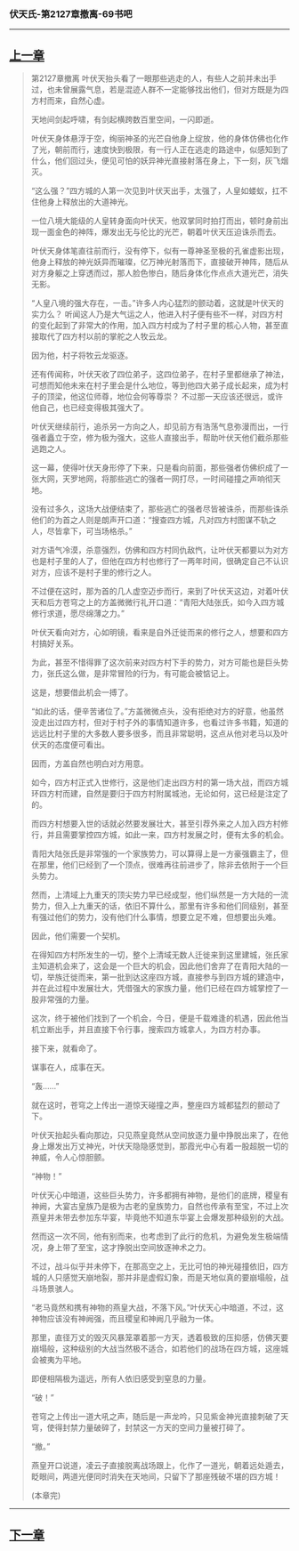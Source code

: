 ### 伏天氏-第2127章撤离-69书吧

--------
[上一章](./6568c32e279deda55dfe958f62dcf54f.md)
--------


>
>
>
>第2127章撤离
>叶伏天抬头看了一眼那些逃走的人，有些人之前并未出手过，也未曾展露气息，若是混迹人群不一定能够找出他们，但对方既是为四方村而来，自然心虚。
>
>天地间剑起呼啸，有剑起横跨数百里空间，一闪即逝。
>
>叶伏天身体悬浮于空，绚丽神圣的光芒自他身上绽放，他的身体仿佛也化作了光，朝前而行，速度快到极限，有一行人正在逃走的路途中，似感知到了什么，他们回过头，便见可怕的妖异神光直接射落在身上，下一刻，灰飞烟灭。
>
>“这么强？”四方城的人第一次见到叶伏天出手，太强了，人皇如蝼蚁，扛不住他身上释放出的大道神光。
>
>一位八境大能级的人皇转身面向叶伏天，他双掌同时拍打而出，顿时身前出现一面金色的神阵，爆发出无与伦比的光芒，朝着叶伏天压迫诛杀而去。
>
>叶伏天身体笔直往前而行，没有停下，似有一尊神圣至极的孔雀虚影出现，他身上释放的神光妖异而璀璨，亿万神光射落而下，直接破开神阵，随后从对方身躯之上穿透而过，那人脸色惨白，随后身体化作点点大道光芒，消失无影。
>
>“人皇八境的强大存在，一击。”许多人内心猛烈的颤动着，这就是叶伏天的实力么？
>听闻这人乃是大气运之人，他进入村子便有些不一样，对四方村的变化起到了非常大的作用，加入四方村成为了村子里的核心人物，甚至直接取代了四方村以前的掌舵之人牧云龙。
>
>因为他，村子将牧云龙驱逐。
>
>还有传闻称，叶伏天收了四位弟子，这四位弟子，在村子里都继承了神法，可想而知他未来在村子里会是什么地位，等到他四大弟子成长起来，成为村子的顶梁，他这位师尊，地位会何等尊崇？
>不过那一天应该还很远，或许他自己，也已经变得极其强大了。
>
>叶伏天继续前行，追杀另一方向之人，却见前方有浩荡气息弥漫而出，一行强者矗立于空，修为极为强大，这些人直接出手，帮助叶伏天他们截杀那些逃跑之人。
>
>这一幕，使得叶伏天身形停了下来，只是看向前面，那些强者仿佛织成了一张大网，天罗地网，将那些逃亡的强者一网打尽，一时间碰撞之声响彻天地。
>
>没有过多久，这场大战便结束了，那些逃亡的强者尽皆被诛杀，而那些诛杀他们的为首之人则是朗声开口道：“搜查四方城，凡对四方村图谋不轨之人，尽皆拿下，可当场格杀。”
>
>对方语气冷漠，杀意强烈，仿佛和四方村同仇敌忾，让叶伏天都要以为对方也是村子里的人了，但他在四方村也修行了一两年时间，很确定自己不认识对方，应该不是村子里的修行之人。
>
>不过便在这时，那为首的几人虚空迈步而行，来到了叶伏天这边，对着叶伏天和后方苍穹之上的方盖微微行礼开口道：“青阳大陆张氏，如今入四方城修行求道，愿尽绵薄之力。”
>
>叶伏天看向对方，心如明镜，看来是自外迁徙而来的修行之人，想要和四方村搞好关系。
>
>为此，甚至不惜得罪了这次前来对四方村下手的势力，对方可能也是巨头势力，张氏这么做，是非常冒险的行为，有可能会被惦记上。
>
>这是，想要借此机会一搏了。
>
>“如此的话，便辛苦诸位了。”方盖微微点头，没有拒绝对方的好意，他虽然没走出过四方村，但对于村子外的事情知道许多，也看过许多书籍，知道的远远比村子里的大多数人要多很多，而且非常聪明，这点从他对老马以及叶伏天的态度便可看出。
>
>因而，方盖自然也明白对方用意。
>
>如今，四方村正式入世修行，这是他们走出四方村的第一场大战，而四方城环四方村而建，自然是要归于四方村附属城池，无论如何，这已经是注定了的。
>
>而四方村想要入世的话就必然要发展壮大，甚至引荐外来之人加入四方村修行，并且需要掌控四方城，如此一来，四方村发展之时，便有太多的机会。
>
>青阳大陆张氏是非常强的一个家族势力，可以算得上是一方豪强霸主了，但在那里，他们已经到了一个顶点，很难再往前进步了，除非去依附于一个巨头势力。
>
>然而，上清域上九重天的顶尖势力早已经成型，他们纵然是一方大陆的一流势力，但入上九重天的话，依旧不算什么，那里有许多和他们同级别，甚至有强过他们的势力，没有他们什么事情，想要立足不难，但想要出头难。
>
>因此，他们需要一个契机。
>
>在得知四方村所发生的一切，整个上清域无数人迁徙来到这里建城，张氏家主知道机会来了，这会是一个巨大的机会，因此他们舍弃了在青阳大陆的一切，举族迁徙而来，第一批到达这座四方城，直接参与到四方城的建造中，并在此过程中发展壮大，凭借强大的家族力量，他们已经在四方城掌控了一股非常强的力量。
>
>这次，终于被他们找到了一个机会，今日，便是千载难逢的机遇，因此他当机立断出手，并且直接下令行事，搜索四方城拿人，为四方村办事。
>
>接下来，就看命了。
>
>谋事在人，成事在天。
>
>“轰……”
>
>就在这时，苍穹之上传出一道惊天碰撞之声，整座四方城都猛烈的颤动了下。
>
>叶伏天抬起头看向那边，只见燕皇竟然从空间放逐力量中挣脱出来了，在他身上爆发出万丈神光，叶伏天隐隐感觉到，那霞光中心有着一股超脱一切的神威，令人心惊胆颤。
>
>“神物！”
>
>叶伏天心中暗道，这些巨头势力，许多都拥有神物，是他们的底牌，稷皇有神阙，大宴古皇族乃是极为古老的皇族势力，自然也传承有至宝，不过上次燕皇并未带去参加东华宴，毕竟他不知道东华宴上会爆发那种级别的大战。
>
>然而这一次不同，他有别而来，也考虑到了此行的危机，为避免发生极端情况，身上带了至宝，这才挣脱出空间放逐神术之力。
>
>不过，战斗似乎并未停下，在那高空之上，无比可怕的神光碰撞依旧，四方城的人只感觉天崩地裂，那并非是虚假幻象，而是天地似真的要崩塌般，战斗场景骇人。
>
>“老马竟然和携有神物的燕皇大战，不落下风。”叶伏天心中暗道，不过，这神物应该没有神阙强，而且稷皇和神阙几乎融为一体。
>
>那里，直径万丈的毁灭风暴笼罩着那一方天，透着极致的压抑感，仿佛天要崩塌般，这种级别的大战当然极不适合，如若他们的战场在四方城，这座城会被夷为平地。
>
>即便相隔极为遥远，所有人依旧感受到窒息的力量。
>
>“破！”
>
>苍穹之上传出一道大吼之声，随后是一声龙吟，只见紫金神光直接刺破了天穹，使得封禁力量破碎了，封禁这一方天的空间力量被打碎了。
>
>“撤。”
>
>燕皇开口说道，凌云子直接脱离战场跟上，化作了一道光，朝着远处遁去，眨眼间，两道光便同时消失在天地间，只留下了那座残破不堪的四方城！
>
>(本章完)
>
>

--------
[下一章](./9507f61ce07bf930ab4fdafe0f3d2e40.md)
--------
